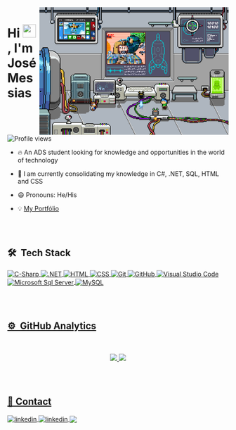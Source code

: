 <!--<img align="right" height="590em" src="https://raw.githubusercontent.com/gist/JoseCMessias/4ef85cf5b8383a607e5294ad0c7b773d/raw/825591d9c1f77f839fe5b359a25e8f3fb8d513a1/githubcard.svg"/> -->

<img align="right" height="290em" src="assets/6M8R.gif">

<h1 align="left">Hi 
  <img src = "https://raw.githubusercontent.com/rahulbanerjee26/githubProfileReadmeGenerator/main/gifs/wave.gif" width = 30px height='30px'>, I'm José Messias
</h1>
<p align="left"> 
  <img src="https://komarev.com/ghpvc/?username=JoseCMessias&color=yellow" alt="Profile views" /> 
</p>


- 🔥 An ADS student looking for knowledge and opportunities in the world of technology

- 🔭 I am currently consolidating my knowledge in C#, .NET, SQL, HTML and CSS

- 😄 Pronouns: He/His
  
- 💡 [My Portfólio](https://josecmessias.github.io/portfolio/)

<br><br>

## 🛠 &nbsp;Tech Stack

<div style="display: inline_block">
<a href="https://github.com/JoseCMessias">
  <img align="center" alt="C-Sharp" src="https://img.shields.io/badge/-C%20Sharp-05122A?style=flat&logo=c-sharp">
  <img align="center" alt=".NET" src="https://img.shields.io/badge/-.NET%20Core-05122A?style=flat&logo=.net">
  <img align="center" alt="HTML" src="https://img.shields.io/badge/-HTML-05122A?style=flat&logo=HTML5">
  <img align="center" alt="CSS" src="https://img.shields.io/badge/-CSS-05122A?style=flat&logo=CSS3&logoColor=1572B6">
  <img align="center" alt="Git" src="https://img.shields.io/badge/-Git-05122A?style=flat&logo=git">
  <img align="center" alt="GitHub" src="https://img.shields.io/badge/-Github-05122A?style=flat&logo=github">
  <img align="center" alt="Visual Studio Code" src="https://img.shields.io/badge/-Visual%20Studio%20Code-05122A?style=flat&logo=visual-studio-code&logoColor=007ACC">
  <img align="center" alt="Microsoft Sql Server" src="https://img.shields.io/badge/-Microsoft%20SQL%20Server-05122A?style=flat&logo=microsoftsqlserver">
  <img align="center" alt="MySQL" src="https://img.shields.io/badge/-MySQL-05122A?style=flat&logo=mysql">
  <!-- <img align="center" alt="JavaScript" src="https://img.shields.io/badge/-JavaScript-05122A?style=flat&logo=javascript"> -->
</div>

<br><br>

## ⚙️ &nbsp;GitHub Analytics

<div align="center"><br/><br/>
  <a href="https://github.com/JoseCMessias">
  <img height="200em" src="https://github-readme-stats.vercel.app/api?username=JoseCMessias&show_icons=true&theme=tokyonight&include_all_commits=true&count_private=true"/>
  <img height="200em" src="https://github-readme-stats.vercel.app/api/top-langs/?username=JoseCMessias&layout=compact&langs_count=7&theme=tokyonight"/>
</div>

<br><br>

## 📧 Contact

<div>
  <a href="https://www.linkedin.com/in/josecmessias/" target="_blank">
    <img align="center" src="https://img.shields.io/badge/-JoseCMessias-05122A?style=flat&logo=linkedin" alt="linkedin"/>
  </a>
  <a href="mailto:josecmessias22@gmail.com">
    <img align="center" src="https://img.shields.io/badge/-Gmail-05122A?style=flat&logo=gmail" alt="linkedin"/>
  </a>
  <a a href="mailto:josecmessias22@outlook.com">
    <img align="center" src="https://img.shields.io/badge/-Microsoft%20Outlook-05122A?style=flat&logo=microsoftoutlook"/>
  </a>
</div>

<!-- 

<br><br>

## ⚙ &nbsp;GitHub Commits

<div style="display: inline_block">
  <img width=100% alt="Snake animation" src="https://github.com/JoseCMessias/JoseCMessias/blob/output/github-contribution-grid-snake.svg">
</div>
-->
